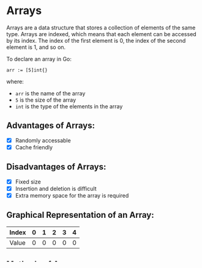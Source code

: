 # Arrays

Arrays are a data structure that stores a collection of elements of the same type. Arrays are indexed, which means that each element can be accessed by its index. The index of the first element is 0, the index of the second element is 1, and so on.

To declare an array in Go:

```
arr := [5]int{}
```

where:

* `arr` is the name of the array
* `5` is the size of the array
* `int` is the type of the elements in the array

## Advantages of Arrays:

- [x] Randomly accessable
- [x] Cache friendly   

## Disadvantages of Arrays:

- [x] Fixed size
- [x] Insertion and deletion is difficult
- [x] Extra memory space for the array is required

## Graphical Representation of an Array:

| Index | 0 | 1 | 2 | 3 | 4 |
|---|---|---|---|---|---|
| Value | 0 | 0 | 0 | 0 | 0 |

## Methods of Arrays:

Arrays in Go have a number of methods that can be used to manipulate the array. These methods include:

* `Len()`: Returns the length of the array.
* `Cap()`: Returns the capacity of the array.
* `At(index)`: Returns the element at the specified index.
* `Get(index)`: Returns a copy of the element at the specified index. 
* `Set(index, value)`: Sets the element at the specified index to the specified value.
* `Append(value)`: Appends the specified value to the end of the array.
* `Copy(dst, src)`: Copies the elements from the specified source array to the destination array.
* `Swap(a, b)`: Swaps the values of the specified elements.
* `Sort()`: Sorts the elements of the array.
* `Reverse()`: Reverses the order of the elements of the array.

# Slices

Slices are a data structure that stores a collection of elements of the same type. Slices are indexed, which means that each element can be accessed by its index. The index of the first element is 0, the index of the second element is 1, and so on.

## Deference between Arrays and Slices:

| Feature | Array | Slice |
|---|---|---|
| Size | Fixed | Dynamic |
| Initialization | `array_name := [size]element_type` | `slice_name := make([]element_type, size)` |
| Appending elements | Not possible | Possible |
| Resizing | Not possible | Possible |
| Memory usage | More | Less |
| Performance | Faster | Slower |
| Use cases | When We need a fixed-size data structure | When We need a dynamic-size data structure |

# Linked Lists

Linked lists are a data structure that stores a collection of elements, where each element is linked to the next element. Linked lists are not indexed, which means that We cannot access elements by their index.

To declare a linked list in Go, We use the following syntax:

```go
list_name := list.New()
```

## Advantages of Linked Lists:

- [x] Dynamic size
- [x] Ease of insertion/deletion
- [x] Ease of rearranging elements

## Disadvantages of Linked Lists:

- [x] Random access denied
- [x] Extra memory space for the pointers
- [x] Not cache friendly
- [x] Not easy to reverse traverse
- [x] Not easy to sort  

## Graphical Representation of a Linked List:

| Value | Next |
|---|---|
| 1 | 2 |
| 2 | 3 |
| 3 | 4 |


## Methods of Linked Lists:

Linked lists in Go have a number of methods that can be used to manipulate the linked list. These methods include:

* `Len()`: Returns the length of the linked list.
* `Front()`: Returns the first element of the linked list.
* `Back()`: Returns the last element of the linked list.
* `PushFront(value)`: Adds the value to the front of the linked list.
* `PushBack(value)`: Adds the value to the back of the linked list.
* `InsertBefore(value)`: Adds the value to the linked list before the specified element.
* `InsertAfter(value)`: Adds the value to the linked list after the specified element.
* `Remove(e)`: Removes the specified element from the linked list.
* `MoveToFront(e)`: Moves the specified element to the front of the linked list.
* `MoveToBack(e)`: Moves the specified element to the back of the linked list.

We can iterate over a linked list using a for loop:

```go
for e := list_name.Front(); e != nil; e = e.Next() {
	fmt.Println(e.Value)
}
```

## Deference between Arrays and Linked Lists:

| Feature | Linked Lists | Arrays |
|---|---|---|
| Size | Dynamic | Fixed |
| Initialization | `list_name := list.New()` | `array_name := [size]element_type` |
| Accessing elements | ❌ | ✅ |
| Inserting elements | ✅ | ❌ |
| Deleting elements | ✅ | ❌ |
| Memory usage | Less | More |
| Use cases | When We need more flexibility | When We need more performance |

## Run time and Space Complexity of Arrays and Linked Lists:

| Complexity | Linked Lists | Arrays |
|---|---|---|
| Readings | O(n) | O(1) |
| Insertions | O(1) | O(n) |
| Deletions | O(1) | O(n) |
| Memory usage | O(n) | O(n) |

## Exercise:

1. Suppose you’re building an app for restaurants to take customer orders. Your app needs to store a list of orders. Servers keep adding orders to this list, and chefs take orders off the list and make them. It’s an order queue: servers add orders to the back of the queue, and the chef takes the first order off the queue and cooks it. would you use an Array or Linked list to implement this queue?
```
Answer: Linked List
Reason: Inserting and Removing elements from the queue from the both ends will be easier than an array.
```